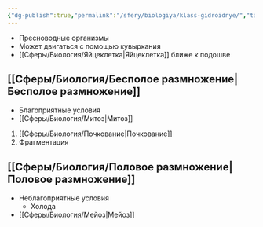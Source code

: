 ```yaml
---
{"dg-publish":true,"permalink":"/sfery/biologiya/klass-gidroidnye/","tags":["Зоология"]}
---
```


- Пресноводные организмы
- Может двигаться с помощью кувыркания
- [[Сферы/Биология/Яйцеклетка\|Яйцеклетка]] ближе к подошве 
## [[Сферы/Биология/Бесполое размножение\|Бесполое размножение]]
- Благоприятные условия
- [[Сферы/Биология/Митоз\|Митоз]]
1. [[Сферы/Биология/Почкование\|Почкование]]
2. Фрагментация
## [[Сферы/Биология/Половое размножение\|Половое размножение]]
- Неблагоприятные условия 
	- Холода 
- [[Сферы/Биология/Мейоз\|Мейоз]]